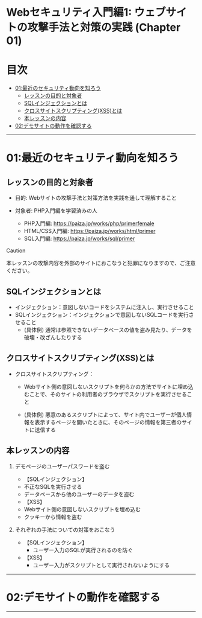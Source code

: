 <!-- omit in toc -->
#  Webセキュリティ入門編1: ウェブサイトの攻撃手法と対策の実践 (Chapter 01)


<!-- omit in toc -->
# 目次
- [01:最近のセキュリティ動向を知ろう](#01最近のセキュリティ動向を知ろう)
  - [レッスンの目的と対象者](#レッスンの目的と対象者)
  - [SQLインジェクションとは](#sqlインジェクションとは)
  - [クロスサイトスクリプティング(XSS)とは](#クロスサイトスクリプティングxssとは)
  - [本レッスンの内容](#本レッスンの内容)
- [02:デモサイトの動作を確認する](#02デモサイトの動作を確認する)



---

# 01:最近のセキュリティ動向を知ろう

## レッスンの目的と対象者

- 目的: Webサイトの攻撃手法と対策方法を実践を通して理解すること
- 対象者: PHP入門編を学習済みの人

  - PHP入門編: https://paiza.jp/works/php/primerfemale
  - HTML/CSS入門編: https://paiza.jp/works/html/primer
  - SQL入門編: https://paiza.jp/works/sql/primer

> [!CAUTION]
> 本レッスンの攻撃内容を外部のサイトにおこなうと犯罪になりますので、ご注意ください。


##  SQLインジェクションとは

- インジェクション：意図しないコードをシステムに注入し、実行させること
- SQLインジェクション：インジェクションで意図しないSQLコードを実行させること
  - (具体例) 通常は参照できないデータベースの値を盗み見たり、データを破壊・改ざんしたりする


## クロスサイトスクリプティング(XSS)とは
- クロスサイトスクリプティング：
  - Webサイト側の意図しないスクリプトを何らかの方法でサイトに埋め込むことで、そのサイトの利用者のブラウザでスクリプトを実行させること

  - (具体例) 悪意のあるスクリプトによって、サイト内でユーザーが個人情報を表示するページを開いたときに、そのページの情報を第三者のサイトに送信する

##  本レッスンの内容

1. デモページのユーザーパスワードを盗む
   - 【SQLインジェクション】
   - 不正なSQLを実行させる
   - データベースから他のユーザーのデータを盗む
   - 【XSS】
   - Webサイト側の意図しないスクリプトを埋め込む
   - クッキーから情報を盗む

2. それぞれの手法についての対策をおこなう
   - 【SQLインジェクション】
     - ユーザー入力のSQLが実行されるのを防ぐ
   - 【XSS】
     - ユーザー入力がスクリプトとして実行されないようにする

---

# 02:デモサイトの動作を確認する




--- 



